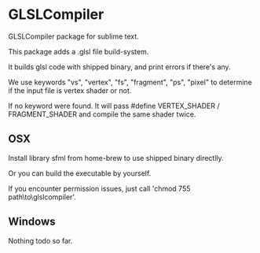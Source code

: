 # GLSLCompiler

GLSLCompiler package for sublime text.

This package adds a .glsl file build-system. 

It builds glsl code with shipped binary, and print errors if there's any.

We use keywords "vs", "vertex", "fs", "fragment", "ps", "pixel" to determine if the input file is vertex shader or not.

If no keyword were found. It will pass #define VERTEX_SHADER / FRAGMENT_SHADER and compile the same shader twice.

## OSX

Install library sfml from home-brew to use shipped binary directlly.

Or you can build the executable by yourself.

If you encounter permission issues, just call 'chmod 755 path\to\glslcompiler'.

## Windows

Nothing todo so far.
